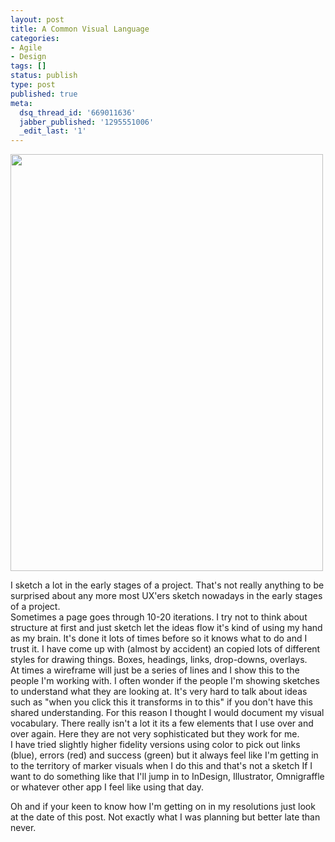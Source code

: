 ```yaml
---
layout: post
title: A Common Visual Language
categories:
- Agile
- Design
tags: []
status: publish
type: post
published: true
meta:
  dsq_thread_id: '669011636'
  jabber_published: '1295551006'
  _edit_last: '1'
---
```

<div class='posterous_autopost'><a href='http://gavinwye.gavinwye.com/wp-content/uploads/2011/01/img_1014-scaled-1000.jpg'><img src="http://gavinwye.gavinwye.com/wp-content/uploads/2011/01/img_1014-scaled-1000.jpg?w=225" width="500" height="667" /></a> <p>I sketch a lot in the early stages of a project. That&#039;s not really anything to be surprised about any more most UX&#039;ers sketch nowadays in the early stages of a project.<br />Sometimes a page goes through 10-20 iterations. I try not to think about structure at first and just sketch let the ideas flow it&#039;s kind of using my hand as my brain. It&#039;s done it lots of times before so it knows what to do and I trust it. I have come up with (almost by accident) an copied lots of different styles for drawing things. Boxes, headings, links, drop-downs, overlays.<br /> At times a wireframe will just be a series of lines and I show this to the people I&#039;m working with. I often wonder if the people I&#039;m showing sketches to understand what they are looking at. It&#039;s very hard to talk about ideas such as &quot;when you click this it transforms in to this&quot; if you don&#039;t have this shared understanding. For this reason I thought I would document my visual vocabulary. There really isn&#039;t a lot it its a few elements that I use over and over again. Here they are not very sophisticated but they work for me.<br /> I have tried slightly higher fidelity versions using color to pick out links (blue), errors (red) and success (green) but it always feel like I&#039;m getting in to the territory of marker visuals when I do this and that&#039;s not a sketch If I want to do something like that I&#039;ll jump in to InDesign, Illustrator, Omnigraffle or whatever other app I feel like using that day. <p /> Oh and if your keen to know how I&#039;m getting on in my resolutions just look at the date of this post. Not exactly what I was planning but better late than never.<br /></p>        </div>
